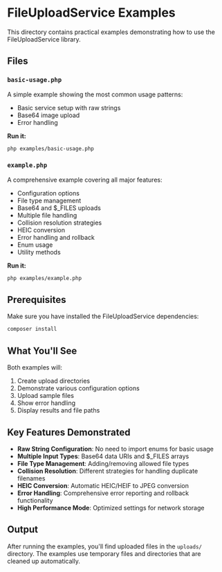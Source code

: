 # FileUploadService Examples

This directory contains practical examples demonstrating how to use the FileUploadService library.

## Files

### `basic-usage.php`
A simple example showing the most common usage patterns:
- Basic service setup with raw strings
- Base64 image upload
- Error handling

**Run it:**
```bash
php examples/basic-usage.php
```

### `example.php`
A comprehensive example covering all major features:
- Configuration options
- File type management
- Base64 and $_FILES uploads
- Multiple file handling
- Collision resolution strategies
- HEIC conversion
- Error handling and rollback
- Enum usage
- Utility methods

**Run it:**
```bash
php examples/example.php
```

## Prerequisites

Make sure you have installed the FileUploadService dependencies:

```bash
composer install
```

## What You'll See

Both examples will:
1. Create upload directories
2. Demonstrate various configuration options
3. Upload sample files
4. Show error handling
5. Display results and file paths

## Key Features Demonstrated

- **Raw String Configuration**: No need to import enums for basic usage
- **Multiple Input Types**: Base64 data URIs and $_FILES arrays
- **File Type Management**: Adding/removing allowed file types
- **Collision Resolution**: Different strategies for handling duplicate filenames
- **HEIC Conversion**: Automatic HEIC/HEIF to JPEG conversion
- **Error Handling**: Comprehensive error reporting and rollback functionality
- **High Performance Mode**: Optimized settings for network storage

## Output

After running the examples, you'll find uploaded files in the `uploads/` directory. The examples use temporary files and directories that are cleaned up automatically.
